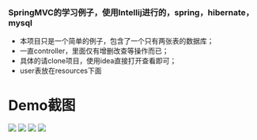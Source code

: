 ### SpringMVC的学习例子，使用Intellij进行的，spring，hibernate，mysql

- 本项目只是一个简单的例子，包含了一个只有两张表的数据库；
- 一直controller，里面仅有增删改查等操作而已；
- 具体的请clone项目，使用idea直接打开查看即可；
- user表放在resources下面

# Demo截图

![](https://raw.githubusercontent.com/Cenyol/SpringMVC/master/images/list.jpg)
![](https://raw.githubusercontent.com/Cenyol/SpringMVC/master/images/add.jpg)
![](https://raw.githubusercontent.com/Cenyol/SpringMVC/master/images/update.jpg)
![](https://raw.githubusercontent.com/Cenyol/SpringMVC/master/images/view.jpg)